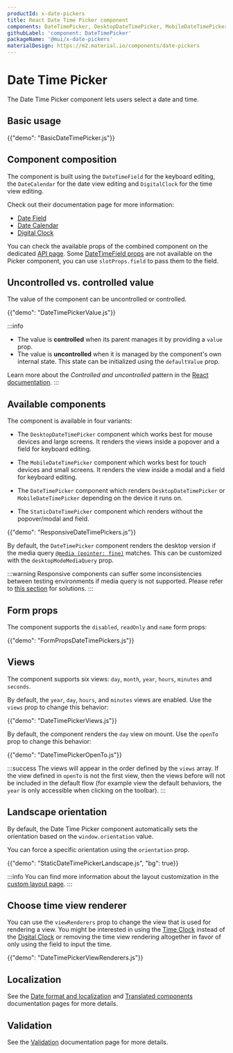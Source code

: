 ```yaml
---
productId: x-date-pickers
title: React Date Time Picker component
components: DateTimePicker, DesktopDateTimePicker, MobileDateTimePicker, StaticDateTimePicker, DigitalClock, MultiSectionDigitalClock, TimeClock
githubLabel: 'component: DateTimePicker'
packageName: '@mui/x-date-pickers'
materialDesign: https://m2.material.io/components/date-pickers
---
```


# Date Time Picker

<p class="description">The Date Time Picker component lets users select a date and time.</p>

## Basic usage

{{"demo": "BasicDateTimePicker.js"}}

## Component composition

The component is built using the `DateTimeField` for the keyboard editing, the `DateCalendar` for the date view editing and `DigitalClock` for the time view editing.

Check out their documentation page for more information:

- [Date Field](/x/react-date-pickers/date-field/)
- [Date Calendar](/x/react-date-pickers/date-calendar/)
- [Digital Clock](/x/react-date-pickers/digital-clock/)

You can check the available props of the combined component on the dedicated [API page](/x/api/date-pickers/date-time-picker/#props).
Some [DateTimeField props](/x/api/date-pickers/date-time-field/#props) are not available on the Picker component, you can use `slotProps.field` to pass them to the field.

## Uncontrolled vs. controlled value

The value of the component can be uncontrolled or controlled.

{{"demo": "DateTimePickerValue.js"}}

:::info

- The value is **controlled** when its parent manages it by providing a `value` prop.
- The value is **uncontrolled** when it is managed by the component's own internal state. This state can be initialized using the `defaultValue` prop.

Learn more about the _Controlled and uncontrolled_ pattern in the [React documentation](https://react.dev/learn/sharing-state-between-components#controlled-and-uncontrolled-components).
:::

## Available components

The component is available in four variants:

- The `DesktopDateTimePicker` component which works best for mouse devices and large screens.
  It renders the views inside a popover and a field for keyboard editing.

- The `MobileDateTimePicker` component which works best for touch devices and small screens.
  It renders the view inside a modal and a field for keyboard editing.

- The `DateTimePicker` component which renders `DesktopDateTimePicker` or `MobileDateTimePicker` depending on the device it runs on.

- The `StaticDateTimePicker` component which renders without the popover/modal and field.

{{"demo": "ResponsiveDateTimePickers.js"}}

By default, the `DateTimePicker` component renders the desktop version if the media query [`@media (pointer: fine)`](https://developer.mozilla.org/en-US/docs/Web/CSS/@media/pointer) matches.
This can be customized with the `desktopModeMediaQuery` prop.

:::warning
Responsive components can suffer some inconsistencies between testing environments if media query is not supported.
Please refer to [this section](/x/react-date-pickers/base-concepts/#testing-caveats) for solutions.
:::

## Form props

The component supports the `disabled`, `readOnly` and `name` form props:

{{"demo": "FormPropsDateTimePickers.js"}}

## Views

The component supports six views: `day`, `month`, `year`, `hours`, `minutes` and `seconds`.

By default, the `year`, `day`, `hours`, and `minutes` views are enabled.
Use the `views` prop to change this behavior:

{{"demo": "DateTimePickerViews.js"}}

By default, the component renders the `day` view on mount.
Use the `openTo` prop to change this behavior:

{{"demo": "DateTimePickerOpenTo.js"}}

:::success
The views will appear in the order defined by the `views` array.
If the view defined in `openTo` is not the first view, then the views before will not be included in the default flow
(for example view the default behaviors, the `year` is only accessible when clicking on the toolbar).
:::

## Landscape orientation

By default, the Date Time Picker component automatically sets the orientation based on the `window.orientation` value.

You can force a specific orientation using the `orientation` prop.

{{"demo": "StaticDateTimePickerLandscape.js", "bg": true}}

:::info
You can find more information about the layout customization in the [custom layout page](/x/react-date-pickers/custom-layout/).
:::

## Choose time view renderer

You can use the `viewRenderers` prop to change the view that is used for rendering a view.
You might be interested in using the [Time Clock](/x/react-date-pickers/time-clock/) instead of the [Digital Clock](/x/react-date-pickers/digital-clock/) or removing the time view rendering altogether in favor of only using the field to input the time.

{{"demo": "DateTimePickerViewRenderers.js"}}

## Localization

See the [Date format and localization](/x/react-date-pickers/adapters-locale/) and [Translated components](/x/react-date-pickers/localization/) documentation pages for more details.

## Validation

See the [Validation](/x/react-date-pickers/validation/) documentation page for more details.
